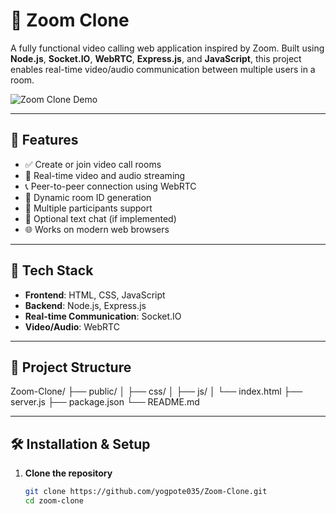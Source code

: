 # 🔗 Zoom Clone

A fully functional video calling web application inspired by Zoom. Built using **Node.js**, **Socket.IO**, **WebRTC**, **Express.js**, and **JavaScript**, this project enables real-time video/audio communication between multiple users in a room.

![Zoom Clone Demo](./images/zoom-clone-demo.png)

---

## 🚀 Features

- ✅ Create or join video call rooms
- 🎥 Real-time video and audio streaming
- 📞 Peer-to-peer connection using WebRTC
- 🔁 Dynamic room ID generation
- 👥 Multiple participants support
- 💬 Optional text chat (if implemented)
- 🌐 Works on modern web browsers

---

## 🧰 Tech Stack

- **Frontend**: HTML, CSS, JavaScript
- **Backend**: Node.js, Express.js
- **Real-time Communication**: Socket.IO
- **Video/Audio**: WebRTC

---

## 📁 Project Structure

Zoom-Clone/
├── public/
│   ├── css/
│   ├── js/
│   └── index.html
├── server.js
├── package.json
└── README.md



---

## 🛠️ Installation & Setup

1. **Clone the repository**
   ```bash
   git clone https://github.com/yogpote035/Zoom-Clone.git
   cd zoom-clone
